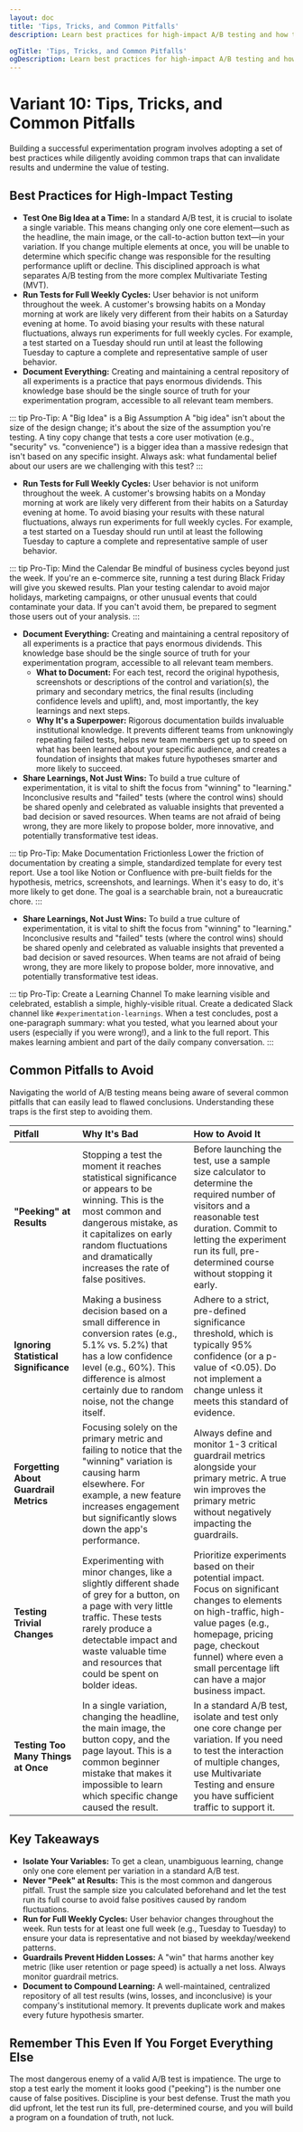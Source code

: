 ```yaml
---
layout: doc
title: 'Tips, Tricks, and Common Pitfalls'
description: Learn best practices for high-impact A/B testing and how to avoid common pitfalls like peeking, ignoring significance, and testing trivial changes to ensure the validity of your results.

ogTitle: 'Tips, Tricks, and Common Pitfalls'
ogDescription: Learn best practices for high-impact A/B testing and how to avoid common pitfalls like peeking, ignoring significance, and testing trivial changes to ensure the validity of your results.
---
```

# Variant 10: Tips, Tricks, and Common Pitfalls

Building a successful experimentation program involves adopting a set of best practices while diligently avoiding common traps that can invalidate results and undermine the value of testing.

## Best Practices for High-Impact Testing

* **Test One Big Idea at a Time:** In a standard A/B test, it is crucial to isolate a single variable. This means changing only one core element—such as the headline, the main image, or the call-to-action button text—in your variation. If you change multiple elements at once, you will be unable to determine which specific change was responsible for the resulting performance uplift or decline. This disciplined approach is what separates A/B testing from the more complex Multivariate Testing (MVT).
* **Run Tests for Full Weekly Cycles:** User behavior is not uniform throughout the week. A customer's browsing habits on a Monday morning at work are likely very different from their habits on a Saturday evening at home. To avoid biasing your results with these natural fluctuations, always run experiments for full weekly cycles. For example, a test started on a Tuesday should run until at least the following Tuesday to capture a complete and representative sample of user behavior.
* **Document Everything:** Creating and maintaining a central repository of all experiments is a practice that pays enormous dividends. This knowledge base should be the single source of truth for your experimentation program, accessible to all relevant team members.

::: tip Pro-Tip: A "Big Idea" is a Big Assumption
A "big idea" isn't about the size of the design change; it's about the size of the assumption you're testing. A tiny copy change that tests a core user motivation (e.g., "security" vs. "convenience") is a bigger idea than a massive redesign that isn't based on any specific insight. Always ask: what fundamental belief about our users are we challenging with this test?
:::

* **Run Tests for Full Weekly Cycles:** User behavior is not uniform throughout the week. A customer's browsing habits on a Monday morning at work are likely very different from their habits on a Saturday evening at home. To avoid biasing your results with these natural fluctuations, always run experiments for full weekly cycles. For example, a test started on a Tuesday should run until at least the following Tuesday to capture a complete and representative sample of user behavior.

::: tip Pro-Tip: Mind the Calendar
Be mindful of business cycles beyond just the week. If you're an e-commerce site, running a test during Black Friday will give you skewed results. Plan your testing calendar to avoid major holidays, marketing campaigns, or other unusual events that could contaminate your data. If you can't avoid them, be prepared to segment those users out of your analysis.
:::

* **Document Everything:** Creating and maintaining a central repository of all experiments is a practice that pays enormous dividends. This knowledge base should be the single source of truth for your experimentation program, accessible to all relevant team members.
  * **What to Document:** For each test, record the original hypothesis, screenshots or descriptions of the control and variation(s), the primary and secondary metrics, the final results (including confidence levels and uplift), and, most importantly, the key learnings and next steps.
  * **Why It's a Superpower:** Rigorous documentation builds invaluable institutional knowledge. It prevents different teams from unknowingly repeating failed tests, helps new team members get up to speed on what has been learned about your specific audience, and creates a foundation of insights that makes future hypotheses smarter and more likely to succeed.
* **Share Learnings, Not Just Wins:** To build a true culture of experimentation, it is vital to shift the focus from "winning" to "learning." Inconclusive results and "failed" tests (where the control wins) should be shared openly and celebrated as valuable insights that prevented a bad decision or saved resources. When teams are not afraid of being wrong, they are more likely to propose bolder, more innovative, and potentially transformative test ideas.

::: tip Pro-Tip: Make Documentation Frictionless
Lower the friction of documentation by creating a simple, standardized template for every test report. Use a tool like Notion or Confluence with pre-built fields for the hypothesis, metrics, screenshots, and learnings. When it's easy to do, it's more likely to get done. The goal is a searchable brain, not a bureaucratic chore.
:::

* **Share Learnings, Not Just Wins:** To build a true culture of experimentation, it is vital to shift the focus from "winning" to "learning." Inconclusive results and "failed" tests (where the control wins) should be shared openly and celebrated as valuable insights that prevented a bad decision or saved resources. When teams are not afraid of being wrong, they are more likely to propose bolder, more innovative, and potentially transformative test ideas.

::: tip Pro-Tip: Create a Learning Channel
To make learning visible and celebrated, establish a simple, highly-visible ritual. Create a dedicated Slack channel like `#experimentation-learnings`. When a test concludes, post a one-paragraph summary: what you tested, what you learned about your users (especially if you were wrong!), and a link to the full report. This makes learning ambient and part of the daily company conversation.
:::

## Common Pitfalls to Avoid

Navigating the world of A/B testing means being aware of several common pitfalls that can easily lead to flawed conclusions. Understanding these traps is the first step to avoiding them.

| Pitfall                                      | Why It's Bad                                                                                                                                                                                                                                          | How to Avoid It                                                                                                                                                                                                                                         |
| :------------------------------------------- | :---------------------------------------------------------------------------------------------------------------------------------------------------------------------------------------------------------------------------------------------------- | :------------------------------------------------------------------------------------------------------------------------------------------------------------------------------------------------------------------------------------------------------ |
| **"Peeking" at Results**               | Stopping a test the moment it reaches statistical significance or appears to be winning. This is the most common and dangerous mistake, as it capitalizes on early random fluctuations and dramatically increases the rate of false positives.        | Before launching the test, use a sample size calculator to determine the required number of visitors and a reasonable test duration. Commit to letting the experiment run its full, pre-determined course without stopping it early.                    |
| **Ignoring Statistical Significance**  | Making a business decision based on a small difference in conversion rates (e.g., 5.1% vs. 5.2%) that has a low confidence level (e.g., 60%). This difference is almost certainly due to random noise, not the change itself.                         | Adhere to a strict, pre-defined significance threshold, which is typically 95% confidence (or a p-value of <0.05). Do not implement a change unless it meets this standard of evidence.                                                                 |
| **Forgetting About Guardrail Metrics** | Focusing solely on the primary metric and failing to notice that the "winning" variation is causing harm elsewhere. For example, a new feature increases engagement but significantly slows down the app's performance.                               | Always define and monitor 1-3 critical guardrail metrics alongside your primary metric. A true win improves the primary metric without negatively impacting the guardrails.                                                                             |
| **Testing Trivial Changes**            | Experimenting with minor changes, like a slightly different shade of grey for a button, on a page with very little traffic. These tests rarely produce a detectable impact and waste valuable time and resources that could be spent on bolder ideas. | Prioritize experiments based on their potential impact. Focus on significant changes to elements on high-traffic, high-value pages (e.g., homepage, pricing page, checkout funnel) where even a small percentage lift can have a major business impact. |
| **Testing Too Many Things at Once**    | In a single variation, changing the headline, the main image, the button copy, and the page layout. This is a common beginner mistake that makes it impossible to learn which specific change caused the result.                                      | In a standard A/B test, isolate and test only one core change per variation. If you need to test the interaction of multiple changes, use Multivariate Testing and ensure you have sufficient traffic to support it.                                    |

## Key Takeaways

* **Isolate Your Variables:** To get a clean, unambiguous learning, change only one core element per variation in a standard A/B test.
* **Never "Peek" at Results:** This is the most common and dangerous pitfall. Trust the sample size you calculated beforehand and let the test run its full course to avoid false positives caused by random fluctuations.
* **Run for Full Weekly Cycles:** User behavior changes throughout the week. Run tests for at least one full week (e.g., Tuesday to Tuesday) to ensure your data is representative and not biased by weekday/weekend patterns.
* **Guardrails Prevent Hidden Losses:** A "win" that harms another key metric (like user retention or page speed) is actually a net loss. Always monitor guardrail metrics.
* **Document to Compound Learning:** A well-maintained, centralized repository of all test results (wins, losses, and inconclusive) is your company's institutional memory. It prevents duplicate work and makes every future hypothesis smarter.

## Remember This Even If You Forget Everything Else

The most dangerous enemy of a valid A/B test is impatience. The urge to stop a test early the moment it looks good ("peeking") is the number one cause of false positives. Discipline is your best defense. Trust the math you did upfront, let the test run its full, pre-determined course, and you will build a program on a foundation of truth, not luck.
